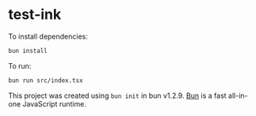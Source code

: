 # test-ink

To install dependencies:

```bash
bun install
```

To run:

```bash
bun run src/index.tsx
```

This project was created using `bun init` in bun v1.2.9. [Bun](https://bun.sh) is a fast all-in-one JavaScript runtime.
